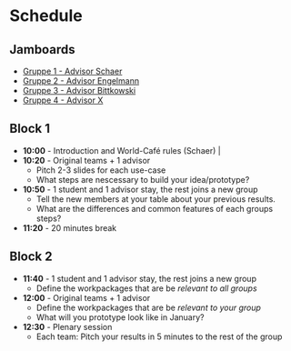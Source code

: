 # Schedule 

## Jamboards
* [Gruppe 1 - Advisor Schaer](https://jamboard.google.com/d/1l7AUUqKX7v_6OQAott_VV0Lyw-uFMPWp1KrAKeqhVsc/edit?usp=sharing)
* [Gruppe 2 - Advisor Engelmann](https://jamboard.google.com/d/1k4Pbcn8aZD3qEk9guhz9pSrRGqohkvXOomTM3q-Be0o/edit?usp=sharing)
* [Gruppe 3 - Advisor Bittkowski](https://jamboard.google.com/d/1ZOvOMKvvxq0pBzE8XetauWuSbEf0i6ANQDlA1pb2n8E/edit?usp=sharing)
* [Gruppe 4 - Advisor X](https://jamboard.google.com/d/1D3ZOB9dpImWJKqzTY3QN3QbQtGiLY8xGn8GErfGs2jc/edit?usp=sharing)

## Block 1

- __10:00__ - Introduction and World-Café rules (Schaer) | 
- __10:20__ - Original teams + 1 advisor
  - Pitch 2-3 slides for each use-case
  - What steps are nescessary to build your idea/prototype?
- __10:50__ - 1 student and 1 advisor stay, the rest joins a new group
  - Tell the new members at your table about your previous results. 
  - What are the differences and common features of each groups steps?
- __11:20__ - 20 minutes break

## Block 2

- __11:40__ - 1 student and 1 advisor stay, the rest joins a new group
  - Define the workpackages that are be *relevant to all groups*
- __12:00__ - Original teams + 1 advisor
  - Define the workpackages that are be *relevant to your group*
  - What will you prototype look like in January?
- __12:30__ - Plenary session
  - Each team: Pitch your results in 5 minutes to the rest of the group
